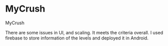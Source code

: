 # MyCrush
MyCrush


There are some issues in UI, and scaling. It meets the criteria overall. 
I used firebase to store information of the levels and deployed it in Android. 
